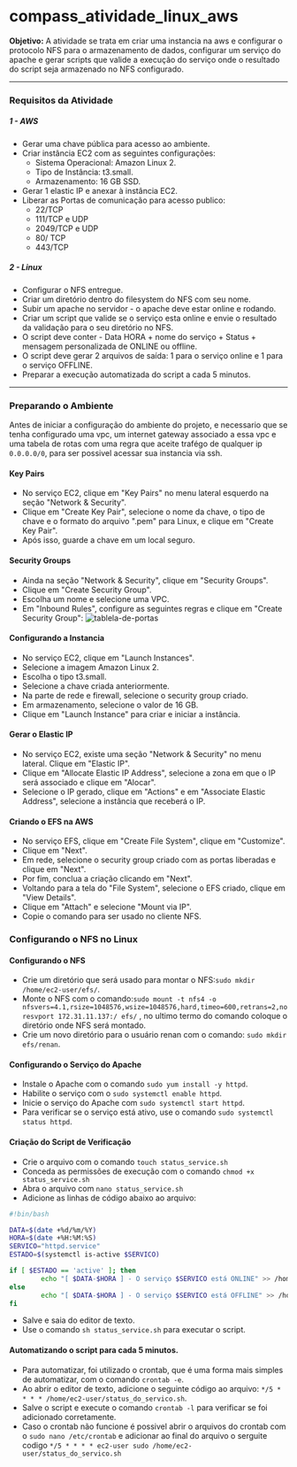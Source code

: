 # compass_atividade_linux_aws

**Objetivo:** A atividade se trata em criar uma instancia na aws e configurar o protocolo NFS para o armazenamento de dados, configurar um serviço do apache e gerar scripts que valide a execução do serviço onde o resultado do script seja armazenado no NFS configurado.

---
### Requisitos da Atividade
##### 1 - AWS
- Gerar uma chave pública para acesso ao ambiente.
- Criar instância EC2 com as seguintes configurações:
	- Sistema Operacional: Amazon Linux 2.
	- Tipo de Instância: t3.small.
	- Armazenamento: 16 GB SSD.
- Gerar 1 elastic IP e anexar à instância EC2.
- Liberar as Portas de comunicação para acesso publico:
	- 22/TCP
	- 111/TCP e UDP
	- 2049/TCP e UDP
	- 80/ TCP
	- 443/TCP
##### 2 - Linux
- Configurar o NFS entregue.
- Criar um diretório dentro do filesystem do NFS com seu nome.
- Subir um apache no servidor - o apache deve estar online e rodando.
- Criar um script que valide se o serviço esta online e envie o resultado da validação para o seu diretório no NFS.
- O script deve conter - Data HORA + nome do serviço + Status + mensagem personalizada de ONLINE ou offline.
- O script deve gerar 2 arquivos de saída: 1 para o serviço online e 1 para o serviço OFFLINE.
- Preparar a execução automatizada do script a cada 5 minutos.

---
### Preparando o Ambiente

Antes de iniciar a configuração do ambiente do projeto, e necessario que se tenha configurado uma vpc, um internet gateway associado a essa vpc e uma tabela de rotas com uma regra que aceite trafégo de qualquer ip ```0.0.0.0/0```, para ser possivel acessar sua instancia via ssh.
#### Key Pairs
- No serviço EC2, clique em "Key Pairs" no menu lateral esquerdo na seção "Network & Security".
- Clique em "Create Key Pair", selecione o nome da chave, o tipo de chave e o formato do arquivo ".pem" para Linux, e clique em "Create Key Pair".
- Após isso, guarde a chave em um local seguro.
#### Security Groups
- Ainda na seção "Network & Security", clique em "Security Groups".
- Clique em "Create Security Group".
- Escolha um nome e selecione uma VPC.
- Em "Inbound Rules", configure as seguintes regras e clique em "Create Security Group":
  ![tablela-de-portas](https://github.com/RenanTzy/compass_atividade_linux_aws/assets/81286010/815256a0-4e06-4b34-984b-463bde0fd5f0)
#### Configurando a Instancia
- No serviço EC2, clique em "Launch Instances".
- Selecione a imagem Amazon Linux 2.
- Escolha o tipo t3.small.
- Selecione a chave criada anteriormente.
- Na parte de rede e firewall, selecione o security group criado.
- Em armazenamento, selecione o valor de 16 GB.
- Clique em "Launch Instance" para criar e iniciar a instância.
#### Gerar o Elastic IP
- No serviço EC2, existe uma seção "Network & Security" no menu lateral. Clique em "Elastic IP".
- Clique em "Allocate Elastic IP Address", selecione a zona em que o IP será associado e clique em "Alocar".
- Selecione o IP gerado, clique em "Actions" e em "Associate Elastic Address", selecione a instância que receberá o IP.
#### Criando o EFS na AWS
- No serviço EFS, clique em "Create File System", clique em "Customize".
- Clique em "Next".
- Em rede, selecione o security group criado com as portas liberadas e clique em "Next".
- Por fim, conclua a criação clicando em "Next".
- Voltando para a tela do "File System", selecione o EFS criado, clique em "View Details".
- Clique em "Attach" e selecione "Mount via IP".
- Copie o comando para ser usado no cliente NFS.
### Configurando o NFS no Linux
#### Configurando o NFS
- Crie um diretório que será usado para montar o NFS:```sudo mkdir /home/ec2-user/efs/```.
- Monte o NFS com o comando:```sudo mount -t nfs4 -o nfsvers=4.1,rsize=1048576,wsize=1048576,hard,timeo=600,retrans=2,noresvport 172.31.11.137:/ efs/``` , no ultimo termo do comando coloque o diretório onde NFS será montado.
- Crie um novo diretório para o usuário renan com o comando: ```sudo mkdir efs/renan```.
#### Configurando o Serviço do Apache
- Instale o Apache com o comando ```sudo yum install -y httpd```.
- Habilite o serviço com o ```sudo systemctl enable httpd```.
- Inicie o serviço do Apache com ```sudo systemctl start httpd```.
- Para verificar se o serviço está ativo, use o comando ```sudo systemctl status httpd```.
#### Criação do Script de Verificação
- Crie o arquivo com o comando ```touch status_service.sh```
- Conceda as permissões de execução com o comando ```chmod +x status_service.sh```
- Abra o arquivo com ```nano status_service.sh```
- Adicione as linhas de código abaixo ao arquivo:
```bash
#!bin/bash

DATA=$(date +%d/%m/%Y)
HORA=$(date +%H:%M:%S)
SERVICO="httpd.service"
ESTADO=$(systemctl is-active $SERVICO)

if [ $ESTADO == 'active' ]; then
        echo "[ $DATA-$HORA ] - O serviço $SERVICO está ONLINE" >> /home/ec2-user/efs/renan/status.log
else
    	echo "[ $DATA-$HORA ] - O serviço $SERVICO está OFFLINE" >> /home/ec2-user/efs/renan/status.log
fi
```

- Salve e saia do editor de texto.
- Use o comando ```sh status_service.sh``` para executar o script.
#### Automatizando o script para cada 5 minutos.
- Para automatizar, foi utilizado o crontab, que é uma forma mais simples de automatizar, com o comando ```crontab -e```.
- Ao abrir o editor de texto, adicione o seguinte código ao arquivo: ```*/5 * * * * /home/ec2-user/status_do_servico.sh```.
- Salve o script e execute o comando ```crontab -l``` para verificar se foi adicionado corretamente.
- Caso o crontab não funcione é possivel abrir o arquivos do crontab com o ```sudo nano /etc/crontab``` e adicionar ao final do arquivo o serguite codigo ```*/5 * * * * ec2-user sudo /home/ec2-user/status_do_servico.sh```



